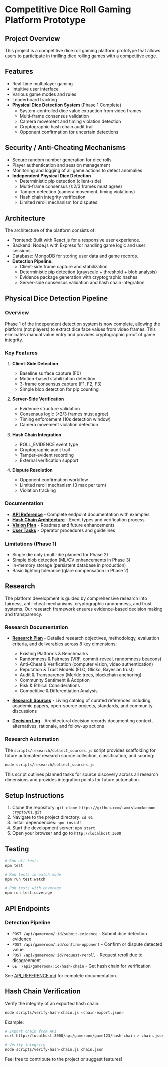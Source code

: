 # Competitive Dice Roll Gaming Platform Prototype

## Project Overview
This project is a competitive dice roll gaming platform prototype that allows users to participate in thrilling dice rolling games with a competitive edge.

## Features
- Real-time multiplayer gaming
- Intuitive user interface
- Various game modes and rules
- Leaderboard tracking
- **Physical Dice Detection System** (Phase 1 Complete)
  - System-controlled dice value extraction from video frames
  - Multi-frame consensus validation
  - Camera movement and timing violation detection
  - Cryptographic hash chain audit trail
  - Opponent confirmation for uncertain detections

## Security / Anti-Cheating Mechanisms
- Secure random number generation for dice rolls
- Player authentication and session management
- Monitoring and logging of all game actions to detect anomalies
- **Independent Physical Dice Detection**
  - Deterministic pip detection (client-side)
  - Multi-frame consensus (≥2/3 frames must agree)
  - Tamper detection (camera movement, timing violations)
  - Hash chain integrity verification
  - Limited reroll mechanism for disputes

## Architecture
The architecture of the platform consists of:
- Frontend: Built with React.js for a responsive user experience.
- Backend: Node.js with Express for handling game logic and user sessions.
- Database: MongoDB for storing user data and game records.
- **Detection Pipeline:**
  - Client-side frame capture and stabilization
  - Deterministic pip detection (grayscale + threshold + blob analysis)
  - Evidence package generation with cryptographic hashes
  - Server-side consensus validation and hash chain integration

## Physical Dice Detection Pipeline

### Overview
Phase 1 of the independent detection system is now complete, allowing the platform (not players) to extract dice face values from video frames. This eliminates manual value entry and provides cryptographic proof of game integrity.

### Key Features
1. **Client-Side Detection**
   - Baseline surface capture (F0)
   - Motion-based stabilization detection
   - 3-frame consensus capture (F1, F2, F3)
   - Simple blob detection for pip counting

2. **Server-Side Verification**
   - Evidence structure validation
   - Consensus logic (≥2/3 frames must agree)
   - Timing enforcement (10s detection window)
   - Camera movement violation detection

3. **Hash Chain Integration**
   - ROLL_EVIDENCE event type
   - Cryptographic audit trail
   - Tamper-evident recording
   - External verification support

4. **Dispute Resolution**
   - Opponent confirmation workflow
   - Limited reroll mechanism (3 max per turn)
   - Violation tracking

### Documentation
- **[API Reference](docs/API_REFERENCE.md)** - Complete endpoint documentation with examples
- **[Hash Chain Architecture](docs/HASH_CHAIN.md)** - Event types and verification process
- **[Vision Plan](docs/VISION_PLAN.md)** - Roadmap and future enhancements
- **[User Tasks](docs/USER_TASKS.md)** - Operator procedures and guidelines

### Limitations (Phase 1)
- Single die only (multi-die planned for Phase 2)
- Simple blob detection (ML/CV enhancements in Phase 3)
- In-memory storage (persistent database in production)
- Basic lighting tolerance (glare compensation in Phase 2)

## Research
The platform development is guided by comprehensive research into fairness, anti-cheat mechanisms, cryptographic randomness, and trust systems. Our research framework ensures evidence-based decision making and transparency.

### Research Documentation
- **[Research Plan](RESEARCH_PLAN.md)** - Detailed research objectives, methodology, evaluation criteria, and deliverables across 8 key dimensions:
  - Existing Platforms & Benchmarks
  - Randomness & Fairness (VRF, commit-reveal, randomness beacons)
  - Anti-Cheat & Verification (computer vision, video authentication)
  - Reputation & Trust Models (ELO, Glicko, Bayesian trust)
  - Audit & Transparency (Merkle trees, blockchain anchoring)
  - Community Sentiment & Adoption
  - Risk & Ethical Considerations
  - Competitive & Differentiation Analysis

- **[Research Sources](RESEARCH_SOURCES.md)** - Living catalog of curated references including academic papers, open-source projects, standards, and community discussions

- **[Decision Log](docs/DECISION_LOG.md)** - Architectural decision records documenting context, alternatives, rationale, and follow-up actions

### Research Automation
The `scripts/research/collect_sources.js` script provides scaffolding for future automated research source collection, classification, and scoring:

```bash
node scripts/research/collect_sources.js
```

This script outlines planned tasks for source discovery across all research dimensions and provides integration points for future automation.

## Setup Instructions
1. Clone the repository: `git clone https://github.com/iamislamckennon-crypto/01.git`
2. Navigate to the project directory: `cd 01`
3. Install dependencies: `npm install`
4. Start the development server: `npm start`
5. Open your browser and go to `http://localhost:3000`

## Testing
```bash
# Run all tests
npm test

# Run tests in watch mode
npm run test:watch

# Run tests with coverage
npm run test:coverage
```

## API Endpoints

### Detection Pipeline
- `POST /api/gameroom/:id/submit-evidence` - Submit dice detection evidence
- `POST /api/gameroom/:id/confirm-opponent` - Confirm or dispute detected value
- `POST /api/gameroom/:id/request-reroll` - Request reroll due to disagreement
- `GET /api/gameroom/:id/hash-chain` - Get hash chain for verification

See [API_REFERENCE.md](docs/API_REFERENCE.md) for complete documentation.

## Hash Chain Verification

Verify the integrity of an exported hash chain:

```bash
node scripts/verify-hash-chain.js <chain-export.json>
```

Example:
```bash
# Export chain from API
curl http://localhost:3000/api/gameroom/game123/hash-chain > chain.json

# Verify integrity
node scripts/verify-hash-chain.js chain.json
```

Feel free to contribute to the project or suggest features!